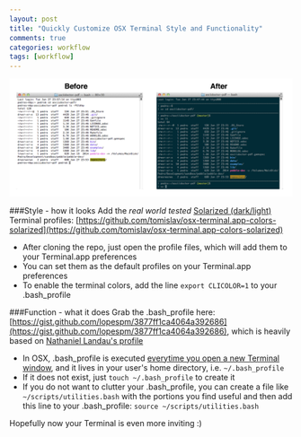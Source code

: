 ```yaml
---
layout: post
title: "Quickly Customize OSX Terminal Style and Functionality"
comments: true
categories: workflow
tags: [workflow]
---
```



![image](/images/blog_images/terminal_custom/terminal_before_after.png)

<!--more-->

###Style - how it looks
Add the *real world tested* [Solarized (dark/light)](http://ethanschoonover.com/solarized) Terminal profiles: [https://github.com/tomislav/osx-terminal.app-colors-solarized](https://github.com/tomislav/osx-terminal.app-colors-solarized)

- After cloning the repo, just open the profile files, which will add them to your Terminal.app preferences
- You can set them as the default profiles on your Terminal.app preferences
- To enable the terminal colors, add the line `export CLICOLOR=1` to your .bash_profile

###Function - what it does
Grab the .bash_profile here: [https://gist.github.com/lopespm/3877ff1ca4064a392686](https://gist.github.com/lopespm/3877ff1ca4064a392686), which is heavily based on [Nathaniel Landau's profile](http://natelandau.com/my-mac-osx-bash_profile/)

- In OSX, .bash_profile is executed [everytime you open a new Terminal window](http://www.joshstaiger.org/archives/2005/07/bash_profile_vs.html), and it lives in your user's home directory, i.e. `~/.bash_profile`
- If it does not exist, just `touch ~/.bash_profile` to create it
- If you do not want to clutter your .bash_profile, you can create a file like `~/scripts/utilities.bash` with the portions you find useful and then add this line to your .bash_profile: `source ~/scripts/utilities.bash`


Hopefully now your Terminal is even more inviting :)